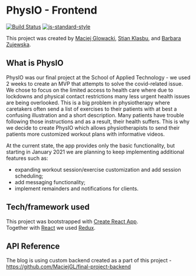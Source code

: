 # PhysIO - Frontend
[![Build Status](https://travis-ci.com/travis-ci/travis-web.svg?branch=master)](https://travis-ci.com/travis-ci/travis-web)
[![js-standard-style](https://img.shields.io/badge/code%20style-standard-brightgreen.svg?style=flat)](https://github.com/feross/standard)
 
This project was created by [Maciej Glowacki](https://github.com/MaciejGL), [Stian Klasbu](https://github.com/mountwebs), and [Barbara Zujewska](https://github.com/b-zuj).

## What is PhysIO
PhysIO was our final project at the School of Applied Technology - we used 2 weeks to create an MVP that attempts to solve the covid-related issue. We chose to focus on the limited access to health care where due to lockdowns and physical contact restrictions many less urgent health issues are being overlooked. This is a big problem in physiotherapy where caretakers often send a list of exercises to their patients with at best a confusing illustration and a short description. Many patients have trouble following those instructions and as a result, their health suffers. This is why we decide to create PhysIO which allows physiotherapists to send their patients more customized workout plans with informative videos. 

At the current state, the app provides only the basic functionality, but starting in January 2021 we are planning to keep implementing additional features such as:
- expanding workout session/exercise customization and add session scheduling;
- add messaging functionality;
- implement remainders and notifications for clients.

## Tech/framework used
This project was bootstrapped with [Create React App](https://github.com/facebook/create-react-app).  
Together with [React](https://reactjs.org/) we used [Redux](https://redux.js.org/).

## API Reference
The blog is using custom backend created as a part of this project - https://github.com/MaciejGL/final-project-backend
